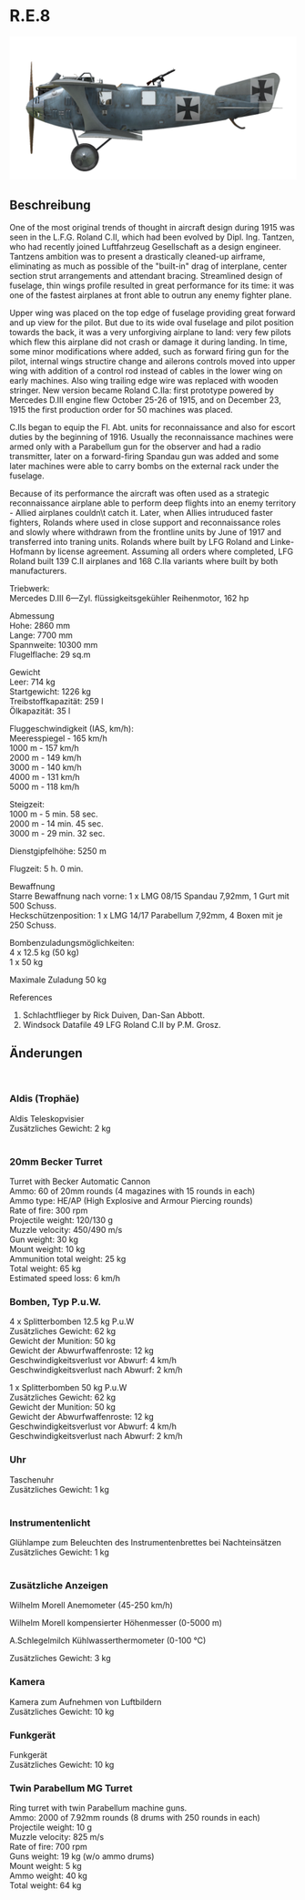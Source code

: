 # R.E.8  
  
![rolandc2a](../images/rolandc2a.png)  
  
## Beschreibung  
  
One of the most original trends of thought in aircraft design during 1915 was seen in the L.F.G. Roland C.II, which had been evolved by Dipl. Ing. Tantzen, who had recently joined Luftfahrzeug Gesellschaft as a design engineer. Tantzens ambition was to present a drastically cleaned-up airframe, eliminating as much as possible of the "built-in" drag of interplane, center section strut arrangements and attendant bracing. Streamlined design of fuselage, thin wings profile resulted in great performance for its time: it was one of the fastest airplanes at front able to outrun any enemy fighter plane.  
  
Upper wing was placed on the top edge of fuselage providing great forward and up view for the pilot. But due to its wide oval fuselage and pilot position towards the back, it was a very unforgiving airplane to land: very few pilots which flew this airplane did not crash or damage it during landing. In time, some minor modifications where added, such as forward firing gun for the pilot, internal wings structire change and ailerons controls moved into upper wing with addition of a control rod instead of cables in the lower wing on early machines. Also wing trailing edge wire was replaced with wooden stringer. New version became Roland C.IIa: first prototype powered by Mercedes D.III engine flew October 25-26 of 1915, and on December 23, 1915 the first production order for 50 machines was placed.  
  
C.IIs began to equip the Fl. Abt. units for reconnaissance and also for escort duties by the beginning of 1916. Usually the reconnaissance machines were armed only with a Parabellum gun for the observer and had a radio transmitter, later on a forward-firing Spandau gun was added and some later machines were able to carry bombs on the external rack under the fuselage.  
  
Because of its performance the aircraft was often used as a strategic reconnaissance airplane able to perform deep flights into an enemy territory - Allied airplanes couldn\t catch it. Later, when Allies intruduced faster fighters, Rolands where used in close support and reconnaissance roles and slowly where withdrawn from the frontline units by June of 1917 and transferred into traning units. Rolands where built by LFG Roland and Linke-Hofmann by license agreement. Assuming all orders where completed, LFG Roland built 139 C.II airplanes and 168 C.IIa variants where built by both manufacturers.  
  
  
Triebwerk:  
Mercedes D.III 6—Zyl. flüssigkeitsgekühler Reihenmotor, 162 hp  
  
Abmessung  
Hohe: 2860 mm  
Lange: 7700 mm  
Spannweite: 10300 mm  
Flugelflache: 29 sq.m  
  
Gewicht  
Leer: 714 kg  
Startgewicht: 1226 kg  
Treibstoffkapazität: 259 l  
Ölkapazität: 35 l  
  
Fluggeschwindigkeit (IAS, km/h):  
Meeresspiegel - 165 km/h  
1000 m - 157 km/h  
2000 m - 149 km/h  
3000 m - 140 km/h  
4000 m - 131 km/h  
5000 m - 118 km/h  
  
Steigzeit:  
1000 m -  5 min. 58 sec.  
2000 m - 14 min. 45 sec.  
3000 m - 29 min. 32 sec.  
  
Dienstgipfelhöhe: 5250 m  
  
Flugzeit: 5 h. 0 min.  
  
Bewaffnung  
Starre Bewaffnung nach vorne: 1 x LMG 08/15 Spandau 7,92mm, 1 Gurt mit 500 Schuss.  
Heckschützenposition: 1 x LMG 14/17 Parabellum 7,92mm, 4 Boxen mit je 250 Schuss.  
  
Bombenzuladungsmöglichkeiten:  
4 x 12.5 kg (50 kg)  
1 x 50 kg  
  
Maximale Zuladung 50 kg  
  
References  
1) Schlachtflieger  by Rick Duiven, Dan-San Abbott.  
2) Windsock Datafile 49 LFG Roland C.II by P.M. Grosz.  
  
## Änderungen  
  ﻿
  
### Aldis (Trophäe)  
  
Aldis Teleskopvisier  
Zusätzliches Gewicht: 2 kg  
  ﻿
  
### 20mm Becker Turret  
  
Turret with Becker Automatic Cannon  
Ammo: 60 of 20mm rounds (4 magazines with 15 rounds in each)  
Ammo type: HE/AP (High Explosive and Armour Piercing rounds)  
Rate of fire: 300 rpm  
Projectile weight: 120/130 g  
Muzzle velocity: 450/490 m/s  
Gun weight: 30 kg  
Mount weight: 10 kg  
Ammunition total weight: 25 kg  
Total weight: 65 kg  
Estimated speed loss: 6 km/h  ﻿
  
### Bomben, Typ P.u.W.  
  
4 x Splitterbomben 12.5 kg P.u.W  
Zusätzliches Gewicht: 62 kg  
Gewicht der Munition: 50 kg  
Gewicht der Abwurfwaffenroste: 12 kg  
Geschwindigkeitsverlust vor Abwurf: 4 km/h  
Geschwindigkeitsverlust nach Abwurf: 2 km/h  
  
1 x Splitterbomben 50 kg P.u.W  
Zusätzliches Gewicht: 62 kg  
Gewicht der Munition: 50 kg  
Gewicht der Abwurfwaffenroste: 12 kg  
Geschwindigkeitsverlust vor Abwurf: 4 km/h  
Geschwindigkeitsverlust nach Abwurf: 2 km/h  ﻿
  
### Uhr  
  
Taschenuhr  
Zusätzliches Gewicht: 1 kg  
  ﻿
  
### Instrumentenlicht  
  
Glühlampe zum Beleuchten des Instrumentenbrettes bei Nachteinsätzen  
Zusätzliches Gewicht: 1 kg  
  ﻿
  
### Zusätzliche Anzeigen  
  
Wilhelm Morell Anemometer (45-250 km/h)  
  
Wilhelm Morell kompensierter Höhenmesser (0-5000 m)  
  
A.Schlegelmilch Kühlwasserthermometer (0-100 °C)  
  
Zusätzliches Gewicht: 3 kg  ﻿
  
### Kamera  
  
Kamera zum Aufnehmen von Luftbildern  
Zusätzliches Gewicht: 10 kg  ﻿
  
### Funkgerät  
  
Funkgerät  
Zusätzliches Gewicht: 10 kg  ﻿
  
### Twin Parabellum MG Turret  
  
Ring turret with twin Parabellum machine guns.  
Ammo: 2000 of 7.92mm rounds (8 drums with 250 rounds in each)  
Projectile weight: 10 g  
Muzzle velocity: 825 m/s  
Rate of fire: 700 rpm  
Guns weight: 19 kg (w/o ammo drums)  
Mount weight: 5 kg  
Ammo weight: 40 kg  
Total weight: 64 kg  
